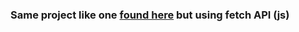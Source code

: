 ### Same project like one [found here](https://github.com/anaclet922/suguchallenge) but using fetch API (js)
